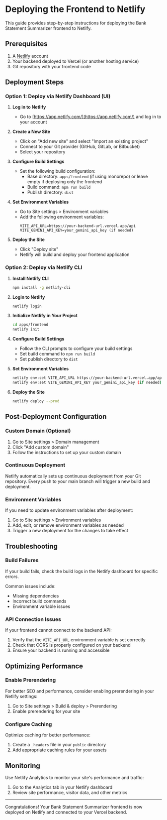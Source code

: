 # Deploying the Frontend to Netlify

This guide provides step-by-step instructions for deploying the Bank Statement Summarizer frontend to Netlify.

## Prerequisites

1. A [Netlify](https://www.netlify.com/) account
2. Your backend deployed to Vercel (or another hosting service)
3. Git repository with your frontend code

## Deployment Steps

### Option 1: Deploy via Netlify Dashboard (UI)

1. **Log in to Netlify**
   - Go to [https://app.netlify.com/](https://app.netlify.com/) and log in to your account

2. **Create a New Site**
   - Click on "Add new site" and select "Import an existing project"
   - Connect to your Git provider (GitHub, GitLab, or Bitbucket)
   - Select your repository

3. **Configure Build Settings**
   - Set the following build configuration:
     - Base directory: `apps/frontend` (if using monorepo) or leave empty if deploying only the frontend
     - Build command: `npm run build`
     - Publish directory: `dist`

4. **Set Environment Variables**
   - Go to Site settings > Environment variables
   - Add the following environment variables:
     ```
     VITE_API_URL=https://your-backend-url.vercel.app/api
     VITE_GEMINI_API_KEY=your_gemini_api_key (if needed)
     ```

5. **Deploy the Site**
   - Click "Deploy site"
   - Netlify will build and deploy your frontend application

### Option 2: Deploy via Netlify CLI

1. **Install Netlify CLI**
   ```bash
   npm install -g netlify-cli
   ```

2. **Login to Netlify**
   ```bash
   netlify login
   ```

3. **Initialize Netlify in Your Project**
   ```bash
   cd apps/frontend
   netlify init
   ```

4. **Configure Build Settings**
   - Follow the CLI prompts to configure your build settings
   - Set build command to `npm run build`
   - Set publish directory to `dist`

5. **Set Environment Variables**
   ```bash
   netlify env:set VITE_API_URL https://your-backend-url.vercel.app/api
   netlify env:set VITE_GEMINI_API_KEY your_gemini_api_key (if needed)
   ```

6. **Deploy the Site**
   ```bash
   netlify deploy --prod
   ```

## Post-Deployment Configuration

### Custom Domain (Optional)

1. Go to Site settings > Domain management
2. Click "Add custom domain"
3. Follow the instructions to set up your custom domain

### Continuous Deployment

Netlify automatically sets up continuous deployment from your Git repository. Every push to your main branch will trigger a new build and deployment.

### Environment Variables

If you need to update environment variables after deployment:

1. Go to Site settings > Environment variables
2. Add, edit, or remove environment variables as needed
3. Trigger a new deployment for the changes to take effect

## Troubleshooting

### Build Failures

If your build fails, check the build logs in the Netlify dashboard for specific errors.

Common issues include:
- Missing dependencies
- Incorrect build commands
- Environment variable issues

### API Connection Issues

If your frontend cannot connect to the backend API:

1. Verify that the `VITE_API_URL` environment variable is set correctly
2. Check that CORS is properly configured on your backend
3. Ensure your backend is running and accessible

## Optimizing Performance

### Enable Prerendering

For better SEO and performance, consider enabling prerendering in your Netlify settings:

1. Go to Site settings > Build & deploy > Prerendering
2. Enable prerendering for your site

### Configure Caching

Optimize caching for better performance:

1. Create a `_headers` file in your `public` directory
2. Add appropriate caching rules for your assets

## Monitoring

Use Netlify Analytics to monitor your site's performance and traffic:

1. Go to the Analytics tab in your Netlify dashboard
2. Review site performance, visitor data, and other metrics

---

Congratulations! Your Bank Statement Summarizer frontend is now deployed on Netlify and connected to your Vercel backend.